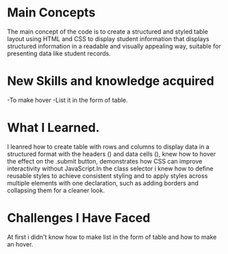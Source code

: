 # Main Concepts
The main concept of the code is to create a structured and styled table layout using HTML and CSS to display student information that displays structured information in a readable and visually appealing way, suitable for presenting data like student records.

# New Skills and knowledge acquired
-To make hover
-List it in the form of table.

# What I Learned.
I leanred how to create table with rows and columns to display data in a structured format with the headers (<th>) and data cells (<td>), knew how to hover the effect on the .submit button, demonstrates how CSS can improve interactivity without JavaScript.In the class selector i knew how to define reusable styles to achieve consistent styling and to apply styles across multiple elements with one declaration, such as adding borders and collapsing them for a cleaner look.

# Challenges I Have Faced
At first i didn't know how to make list in the form of table and how to make an hover.